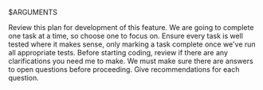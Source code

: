 $ARGUMENTS

Review this plan for development of this feature. We are going to complete one task at a time, so choose one to focus on. Ensure every task is well tested where it makes sense, only marking a task complete once we've run all appropriate tests.
Before starting coding, review if there are any clarifications you need me to make. We must make sure there are answers to open questions before proceeding. Give recommendations for each question.
